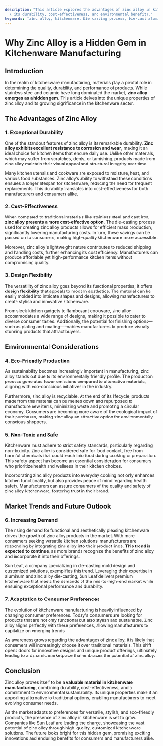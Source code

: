 ```yaml
---
description: "This article explores the advantages of zinc alloy in kitchenware production, highlighting\
  \ its durability, cost-effectiveness, and environmental benefits."
keywords: "zinc alloy, kitchenware, Die casting process, Die-cast aluminum"
---
```

# Why Zinc Alloy is a Hidden Gem in Kitchenware Manufacturing

## Introduction

In the realm of kitchenware manufacturing, materials play a pivotal role in determining the quality, durability, and performance of products. While stainless steel and ceramic have long dominated the market, **zinc alloy emerges as a hidden gem**. This article delves into the unique properties of zinc alloy and its growing significance in the kitchenware sector.

## The Advantages of Zinc Alloy

### 1. Exceptional Durability

One of the standout features of zinc alloy is its remarkable durability. **Zinc alloy exhibits excellent resistance to corrosion and wear**, making it an ideal choice for kitchen items that endure daily use. Unlike other materials, which may suffer from scratches, dents, or tarnishing, products made from zinc alloy maintain their visual appeal and structural integrity over time. 

Many kitchen utensils and cookware are exposed to moisture, heat, and various food substances. Zinc alloy’s ability to withstand these conditions ensures a longer lifespan for kitchenware, reducing the need for frequent replacements. This durability translates into cost-effectiveness for both manufacturers and consumers alike.

### 2. Cost-Effectiveness

When compared to traditional materials like stainless steel and cast iron, **zinc alloy presents a more cost-effective option**. The die-casting process used for creating zinc alloy products allows for efficient mass production, significantly lowering manufacturing costs. In turn, these savings can be passed on to consumers, making high-quality kitchenware more accessible. 

Moreover, zinc alloy's lightweight nature contributes to reduced shipping and handling costs, further enhancing its cost efficiency. Manufacturers can produce affordable yet high-performance kitchen items without compromising quality.

### 3. Design Flexibility

The versatility of zinc alloy goes beyond its functional properties; it offers **design flexibility** that appeals to modern aesthetics. The material can be easily molded into intricate shapes and designs, allowing manufacturers to create stylish and innovative kitchenware. 

From sleek kitchen gadgets to flamboyant cookware, zinc alloy accommodates a wide range of designs, making it possible to cater to diverse consumer tastes. Additionally, the potential for finishing options—such as plating and coating—enables manufacturers to produce visually stunning products that attract buyers.

## Environmental Considerations

### 4. Eco-Friendly Production

As sustainability becomes increasingly important in manufacturing, zinc alloy stands out due to its environmentally friendly profile. The production process generates fewer emissions compared to alternative materials, aligning with eco-conscious initiatives in the industry. 

Furthermore, zinc alloy is recyclable. At the end of its lifecycle, products made from this material can be melted down and repurposed to manufacture new items, minimizing waste and promoting a circular economy. Consumers are becoming more aware of the ecological impact of their purchases, making zinc alloy an attractive option for environmentally conscious shoppers.

### 5. Non-Toxic and Safe

Kitchenware must adhere to strict safety standards, particularly regarding non-toxicity. Zinc alloy is considered safe for food contact, free from harmful chemicals that could leach into food during cooking or preparation. This safety aspect has become an essential consideration for consumers who prioritize health and wellness in their kitchen choices. 

Incorporating zinc alloy products into everyday cooking not only enhances kitchen functionality, but also provides peace of mind regarding health safety. Manufacturers can assure consumers of the quality and safety of zinc alloy kitchenware, fostering trust in their brand.

## Market Trends and Future Outlook

### 6. Increasing Demand

The rising demand for functional and aesthetically pleasing kitchenware drives the growth of zinc alloy products in the market. With more consumers seeking versatile kitchen solutions, manufacturers are responding by integrating zinc alloy into their product lines. **This trend is expected to continue**, as more brands recognize the benefits of zinc alloy and incorporate it into their offerings. 

Sun Leaf, a company specializing in die-casting mold design and customized solutions, exemplifies this trend. Leveraging their expertise in aluminum and zinc alloy die-casting, Sun Leaf delivers premium kitchenware that meets the demands of the mid-to-high-end market while ensuring exceptional performance and durability.

### 7. Adaptation to Consumer Preferences

The evolution of kitchenware manufacturing is heavily influenced by changing consumer preferences. Today's consumers are looking for products that are not only functional but also stylish and sustainable. Zinc alloy aligns perfectly with these preferences, allowing manufacturers to capitalize on emerging trends. 

As awareness grows regarding the advantages of zinc alloy, it is likely that consumers will increasingly choose it over traditional materials. This shift opens doors for innovative designs and unique product offerings, ultimately leading to a dynamic marketplace that embraces the potential of zinc alloy.

## Conclusion

Zinc alloy proves itself to be a **valuable material in kitchenware manufacturing**, combining durability, cost-effectiveness, and a commitment to environmental sustainability. Its unique properties make it an appealing alternative to traditional options, enabling manufacturers to meet evolving consumer needs. 

As the market adapts to preferences for versatile, stylish, and eco-friendly products, the presence of zinc alloy in kitchenware is set to grow. Companies like Sun Leaf are leading the charge, showcasing the vast potential of zinc alloy through high-quality, customized kitchenware solutions. The future looks bright for this hidden gem, promising exciting innovations and enduring benefits for consumers and manufacturers alike.

